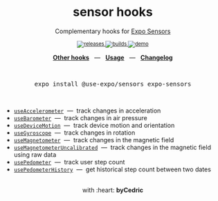 <div align="center">
    <h1>sensor hooks</h1>
    <p>Complementary hooks for <a href="https://docs.expo.io/versions/latest/sdk/sensors/">Expo Sensors</a></p>
    <sup>
        <a href="https://github.com/bycedric/use-expo/releases">
            <img src="https://img.shields.io/github/release/byCedric/use-expo/all.svg?style=flat-square" alt="releases" />
        </a>
        <a href="https://github.com/bycedric/use-expo/actions">
            <img src="https://img.shields.io/github/workflow/status/byCedric/use-expo/Packages/master.svg?style=flat-square" alt="builds" />
        </a>
        <a href="https://exp.host/@bycedric/use-expo">
            <img src="https://img.shields.io/badge/demo-expo.io-lightgrey.svg?style=flat-square" alt="demo" />
        </a>
    </sup>
    <br />
    <p align="center">
        <a href="https://github.com/byCedric/use-expo#readme"><b>Other hooks</b></a>
        &nbsp;&nbsp;&mdash;&nbsp;&nbsp;
        <a href="https://github.com/byCedric/use-expo#usage"><b>Usage</b></a>
        &nbsp;&nbsp;&mdash;&nbsp;&nbsp;
        <a href="https://github.com/byCedric/use-expo/blob/master/CHANGELOG.md"><b>Changelog</b></a>
    </p>
    <br />
    <pre>expo install @use-expo/sensors expo-sensors</pre>
    <br />
</div>

- [`useAccelerometer`](./docs/use-accelerometer.md) &nbsp;&mdash;&nbsp; track changes in acceleration
- [`useBarometer`](./docs/use-barometer.md) &nbsp;&mdash;&nbsp; track changes in air pressure
- [`useDeviceMotion`](./docs/use-device-motion.md) &nbsp;&mdash;&nbsp; track device motion and orientation
- [`useGyroscope`](./docs/use-gyroscope.md) &nbsp;&mdash;&nbsp; track changes in rotation
- [`useMagnetometer`](./docs/use-magnetometer.md) &nbsp;&mdash;&nbsp; track changes in the magnetic field
- [`useMagnetometerUncalibrated`](./docs/use-magnetometer.md) &nbsp;&mdash;&nbsp; track changes in the magnetic field using raw data
- [`usePedometer`](./docs/use-pedometer.md) &nbsp;&mdash;&nbsp; track user step count
- [`usePedometerHistory`](./docs/use-pedometer-history.md) &nbsp;&mdash;&nbsp; get historical step count between two dates

<div align="center">
    <br />
    with :heart: <strong>byCedric</strong>
    <br />
</div>
